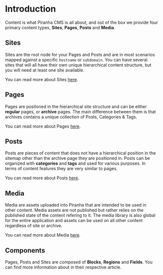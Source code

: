 # Introduction

Content is what Piranha CMS is all about, and out of the box we provide four primary content types, **Sites**, **Pages**, **Posts** and **Media**.

## Sites

Sites are the root node for your Pages and Posts and are in most scenarios mapped against a specific `hostname` or `subdomain`. You can have several sites that will all have their own unique hierarchical content structure, but you will need at least one site available.

You can read more about Sites [here](sites).

## Pages

Pages are positoned in the hierarchical site structure and can be either **regular** pages, or **archive** pages. The main difference between them is that archives contains a unique collection of Posts, Categories & Tags.

You can read more about Pages [here](pages).

## Posts

Posts are pieces of content that does not have a hierarchical position in the sitemap other than the archive page they are positioned in. Posts can be organized with **categories** and **tags** and used for various purposes. In terms of content features they are very similar to pages.

You can read more about Posts [here](posts).

## Media

Media are assets uploaded into Piranha that are intended to be used in other content. Media assets are not published but rather relies on the published state of the content refering to it. The media library is also global for the entire application and assets can be used on all other content regardless of site or archive.

You can read more about Media [here](media).

## Components

Pages, Posts and Sites are composed of **Blocks**, **Regions** and **Fields**. You can find more information about in their respective article.